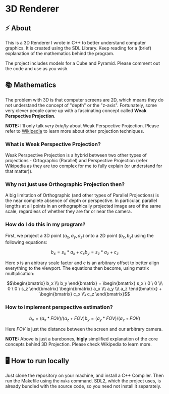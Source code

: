 # 3D Renderer

## :zap: About 
This is a 3D Renderer I wrote in C++ to better understand computer graphics. It is created using the SDL Library. Keep reading for a (brief) explanation of the mathematics behind the program. 

The project includes models for a Cube and Pyramid. Please comment out the code and use as you wish.

## :books: Mathematics
The problem with 3D is that computer screens are 2D, which means they do not understand the concept of "depth" or the "z-axis". Fortunately, some very clever people came up with a fascinating concept called **Weak Perspective Projection**.

**NOTE:** I'll only talk _very briefly_ about Weak Perspective Projection. Please refer to [Wikipedia](https://en.wikipedia.org/wiki/3D_projection) to learn more about other projection techniques.

### What is Weak Perspective Projection?
Weak Perspective Projection is a hybrid between two other types of projections - Ortographic (Parallel) and Perspective Projection (refer Wikipedia as they are too complex for me to fully explain (or understand for that matter)). 

### Why not just use Orthographic Projection then?
A big limitation of Orthographic (and other types of Parallel Projections) is the near complete absence of depth or perspective. In particular, parallel lengths at all points in an orthographically projected image are of the same scale, regardless of whether they are far or near the camera.

### How do I do this in my program?
First, we project a 3D point $(a_x, a_y, a_z)$ onto a 2D point $(b_x, b_y)$ using the following equations:

```math
b_x = s_x*a_x + c_x
b_y = s_z*a_z + c_z
```

Here *s* is an abitrary scale factor and *c* is an arbitrary offset to better align everything to the viewport. The equations then become, using matrix multiplication:

```math
\begin{bmatrix} b_x \\\ b_y \end{bmatrix} = \begin{bmatrix} s_x \ 0 \ 0 \\\ 0 \ 0 \ s_z \end{bmatrix} \begin{bmatrix} a_x \\\ a_y \\\ a_z \end{bmatrix} + \begin{bmatrix} c_x \\\ c_z \end{bmatrix}
```

### How to implement perspective estimation?

```math
b_x = (a_x*FOV)/(a_z+FOV)
b_y = (a_y*FOV)/(a_z+FOV)
```

Here $FOV$ is just the distance between the screen and our arbitrary camera.

**NOTE:** Above is just a barebones, **higly** simplified explanation of the core concepts behind 3D Projection. Please check Wikipedia to learn more.

## :desktop_computer: How to run locally
Just clone the repository on your machine, and install a C++ Compiler. Then run the Makefile using the `make` command. SDL2, which the project uses, is already bundled with the source code, so you need not install it separately.
